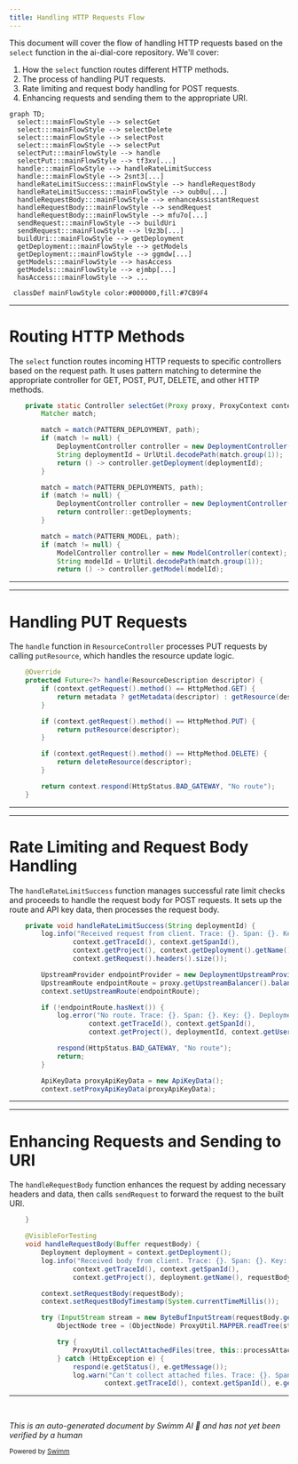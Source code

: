 ```yaml
---
title: Handling HTTP Requests Flow
---
```

This document will cover the flow of handling HTTP requests based on the `select` function in the ai-dial-core repository. We'll cover:

1. How the `select` function routes different HTTP methods.
2. The process of handling PUT requests.
3. Rate limiting and request body handling for POST requests.
4. Enhancing requests and sending them to the appropriate URI.

```mermaid
graph TD;
  select:::mainFlowStyle --> selectGet
  select:::mainFlowStyle --> selectDelete
  select:::mainFlowStyle --> selectPost
  select:::mainFlowStyle --> selectPut
  selectPut:::mainFlowStyle --> handle
  selectPut:::mainFlowStyle --> tf3xv[...]
  handle:::mainFlowStyle --> handleRateLimitSuccess
  handle:::mainFlowStyle --> 2snt3[...]
  handleRateLimitSuccess:::mainFlowStyle --> handleRequestBody
  handleRateLimitSuccess:::mainFlowStyle --> oub0u[...]
  handleRequestBody:::mainFlowStyle --> enhanceAssistantRequest
  handleRequestBody:::mainFlowStyle --> sendRequest
  handleRequestBody:::mainFlowStyle --> mfu7o[...]
  sendRequest:::mainFlowStyle --> buildUri
  sendRequest:::mainFlowStyle --> l9z3b[...]
  buildUri:::mainFlowStyle --> getDeployment
  getDeployment:::mainFlowStyle --> getModels
  getDeployment:::mainFlowStyle --> ggmdw[...]
  getModels:::mainFlowStyle --> hasAccess
  getModels:::mainFlowStyle --> ejmbp[...]
  hasAccess:::mainFlowStyle --> ...

 classDef mainFlowStyle color:#000000,fill:#7CB9F4
```

<SwmSnippet path="/src/main/java/com/epam/aidial/core/controller/ControllerSelector.java" line="79">

---

# Routing HTTP Methods

The `select` function routes incoming HTTP requests to specific controllers based on the request path. It uses pattern matching to determine the appropriate controller for GET, POST, PUT, DELETE, and other HTTP methods.

```java
    private static Controller selectGet(Proxy proxy, ProxyContext context, String path) {
        Matcher match;

        match = match(PATTERN_DEPLOYMENT, path);
        if (match != null) {
            DeploymentController controller = new DeploymentController(context);
            String deploymentId = UrlUtil.decodePath(match.group(1));
            return () -> controller.getDeployment(deploymentId);
        }

        match = match(PATTERN_DEPLOYMENTS, path);
        if (match != null) {
            DeploymentController controller = new DeploymentController(context);
            return controller::getDeployments;
        }

        match = match(PATTERN_MODEL, path);
        if (match != null) {
            ModelController controller = new ModelController(context);
            String modelId = UrlUtil.decodePath(match.group(1));
            return () -> controller.getModel(modelId);
```

---

</SwmSnippet>

<SwmSnippet path="/src/main/java/com/epam/aidial/core/controller/ResourceController.java" line="50">

---

# Handling PUT Requests

The `handle` function in `ResourceController` processes PUT requests by calling `putResource`, which handles the resource update logic.

```java
    @Override
    protected Future<?> handle(ResourceDescription descriptor) {
        if (context.getRequest().method() == HttpMethod.GET) {
            return metadata ? getMetadata(descriptor) : getResource(descriptor);
        }

        if (context.getRequest().method() == HttpMethod.PUT) {
            return putResource(descriptor);
        }

        if (context.getRequest().method() == HttpMethod.DELETE) {
            return deleteResource(descriptor);
        }

        return context.respond(HttpStatus.BAD_GATEWAY, "No route");
    }
```

---

</SwmSnippet>

<SwmSnippet path="/src/main/java/com/epam/aidial/core/controller/DeploymentPostController.java" line="109">

---

# Rate Limiting and Request Body Handling

The `handleRateLimitSuccess` function manages successful rate limit checks and proceeds to handle the request body for POST requests. It sets up the route and API key data, then processes the request body.

```java
    private void handleRateLimitSuccess(String deploymentId) {
        log.info("Received request from client. Trace: {}. Span: {}. Key: {}. Deployment: {}. Headers: {}",
                context.getTraceId(), context.getSpanId(),
                context.getProject(), context.getDeployment().getName(),
                context.getRequest().headers().size());

        UpstreamProvider endpointProvider = new DeploymentUpstreamProvider(context.getDeployment());
        UpstreamRoute endpointRoute = proxy.getUpstreamBalancer().balance(endpointProvider);
        context.setUpstreamRoute(endpointRoute);

        if (!endpointRoute.hasNext()) {
            log.error("No route. Trace: {}. Span: {}. Key: {}. Deployment: {}. User sub: {}",
                    context.getTraceId(), context.getSpanId(),
                    context.getProject(), deploymentId, context.getUserSub());

            respond(HttpStatus.BAD_GATEWAY, "No route");
            return;
        }

        ApiKeyData proxyApiKeyData = new ApiKeyData();
        context.setProxyApiKeyData(proxyApiKeyData);
```

---

</SwmSnippet>

<SwmSnippet path="/src/main/java/com/epam/aidial/core/controller/DeploymentPostController.java" line="189">

---

# Enhancing Requests and Sending to URI

The `handleRequestBody` function enhances the request by adding necessary headers and data, then calls `sendRequest` to forward the request to the built URI.

```java
    }

    @VisibleForTesting
    void handleRequestBody(Buffer requestBody) {
        Deployment deployment = context.getDeployment();
        log.info("Received body from client. Trace: {}. Span: {}. Key: {}. Deployment: {}. Length: {}",
                context.getTraceId(), context.getSpanId(),
                context.getProject(), deployment.getName(), requestBody.length());

        context.setRequestBody(requestBody);
        context.setRequestBodyTimestamp(System.currentTimeMillis());

        try (InputStream stream = new ByteBufInputStream(requestBody.getByteBuf())) {
            ObjectNode tree = (ObjectNode) ProxyUtil.MAPPER.readTree(stream);

            try {
                ProxyUtil.collectAttachedFiles(tree, this::processAttachedFile);
            } catch (HttpException e) {
                respond(e.getStatus(), e.getMessage());
                log.warn("Can't collect attached files. Trace: {}. Span: {}. Error: {}",
                        context.getTraceId(), context.getSpanId(), e.getMessage());
```

---

</SwmSnippet>

&nbsp;

*This is an auto-generated document by Swimm AI 🌊 and has not yet been verified by a human*

<SwmMeta version="3.0.0" repo-id="Z2l0aHViJTNBJTNBYWktZGlhbC1jb3JlJTNBJTNBZXBhbQ==" repo-name="ai-dial-core"><sup>Powered by [Swimm](/)</sup></SwmMeta>
